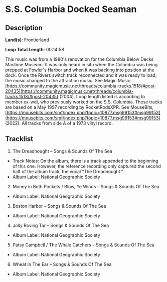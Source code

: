 # S.S. Columbia Docked Seaman

## Description

**Land(s)**: Frontierland

**Loop Total Length**: 00:14:58

This music was from a 1980's renovation for the Columbia Below Decks Maritime Museum. It was only heard in situ when the Columbia was being prepped at Fowler's Harbor and when it was backing into position at the dock.  Once the Rivers switch track reconnected and it was ready to load, the music changed to the attraction music. See Magic Music: [https://community.magicmusic.net/threads/columbia-tracks.1518/#post-20435](https://community.magicmusic.net/threads/columbia-tracks.1518/#post-20435) (2004). Loop length listed is according to member ex-wdi, who previously worked on the S.S. Columbia. These tracks are based on a May 1997 recording by RocketRodsXPR. See MouseBits, [https://mousebits.com/smf/index.php?topic=10877.msg99153#msg99153](https://mousebits.com/smf/index.php?topic=10877.msg99153#msg99153) (2022). All tracks from side A of a 1973 vinyl record.

## Tracklist

1. The Dreadnought – Songs & Sounds Of The Sea
- Track Notes: On the album, there is a track appended to the beginning of this one. However, the reference recording only captured the second half of the album track, the vocal “The Dreadnought.”
- Album Label: National Geographic Society

2. Money in Both Pockets / Blow, Ye Winds – Songs & Sounds Of The Sea
- Album Label: National Geographic Society

3. Boston Harbor – Songs & Sounds Of The Sea
- Album Label: National Geographic Society

4. Jolly Roving Tar – Songs & Sounds Of The Sea
- Album Label: National Geographic Society

5. Patsy Campbell / The Whale Catchers – Songs & Sounds Of The Sea
- Album Label: National Geographic Society

6. Wheat In The Ear – Songs & Sounds Of The Sea
- Album Label: National Geographic Society
